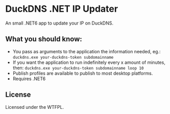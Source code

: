 # DuckDNS .NET IP Updater

An small .NET6 app to update your IP on DuckDNS.


## What you should know:

- You pass as arguments to the application the information needed, eg.: `duckdns.exe your-duckdns-token subdomainname`
- If you want the application to run indefinitely every x amount of minutes, then: `duckdns.exe your-duckdns-token subdomainname loop 10`
- Publish profiles are available to publish to most desktop platforms.
- Requires .NET6


## License

Licensed under the WTFPL.
